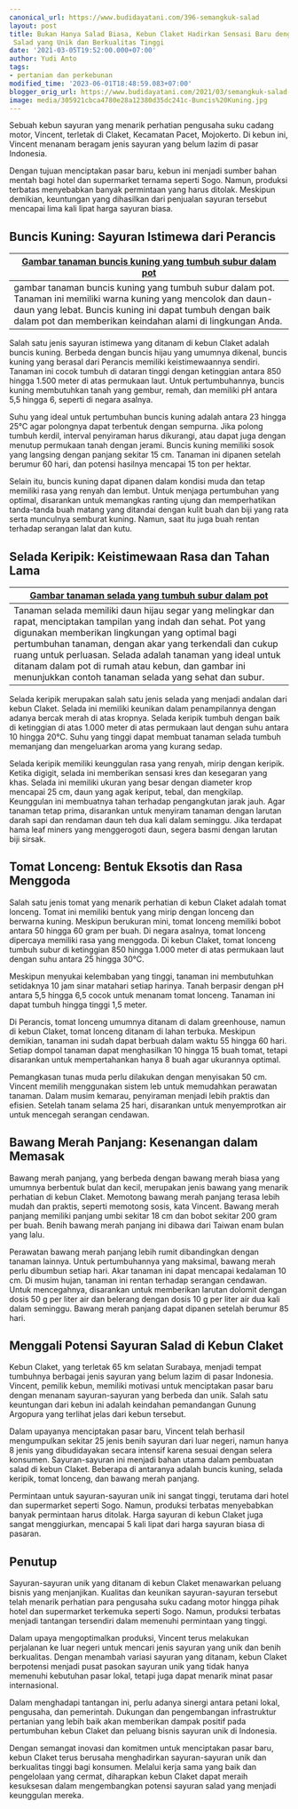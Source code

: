 ```yaml
---
canonical_url: https://www.budidayatani.com/396-semangkuk-salad
layout: post
title: Bukan Hanya Salad Biasa, Kebun Claket Hadirkan Sensasi Baru dengan Sayuran
 Salad yang Unik dan Berkualitas Tinggi
date: '2021-03-05T19:52:00.000+07:00'
author: Yudi Anto
tags:
- pertanian dan perkebunan
modified_time: '2023-06-01T18:48:59.083+07:00'
blogger_orig_url: https://www.budidayatani.com/2021/03/semangkuk-salad-di-kebun-claket.html
image: media/305921cbca4780e28a12380d35dc241c-Buncis%20Kuning.jpg
---
```

Sebuah kebun sayuran yang menarik perhatian pengusaha suku cadang motor, Vincent, terletak di Claket, Kecamatan Pacet, Mojokerto. Di kebun ini, Vincent menanam beragam jenis sayuran yang belum lazim di pasar Indonesia.

Dengan tujuan menciptakan pasar baru, kebun ini menjadi sumber bahan mentah bagi hotel dan supermarket ternama seperti Sogo. Namun, produksi terbatas menyebabkan banyak permintaan yang harus ditolak. Meskipun demikian, keuntungan yang dihasilkan dari penjualan sayuran tersebut mencapai lima kali lipat harga sayuran biasa.

## Buncis Kuning: Sayuran Istimewa dari Perancis



| [Gambar tanaman buncis kuning yang tumbuh subur dalam pot](https://blogger.googleusercontent.com/img/b/R29vZ2xl/AVvXsEgSWLlq4ceZW4mBiVYxmvfpOOPIJPg8IgtuuAPQZoIsZTjxVC_TOAJrJziR-gAwTn4gr-JZaLiPdrKXjtHzjwW9rbtTCrRUOydADgYNo25DGI-wOJy3l_rlRyykGHgIWqFbvkpJA33NnFSjfmSThvTUj9xLtkk-Yb86TdjbmiAtyhWsagkqOMmaR6T4VA/s1853/Buncis%20Kuning.jpg) |
| --- |
| gambar tanaman buncis kuning yang tumbuh subur dalam pot. Tanaman ini memiliki warna kuning yang mencolok dan daun-daun yang lebat. Buncis kuning ini dapat tumbuh dengan baik dalam pot dan memberikan keindahan alami di lingkungan Anda. |

  
Salah satu jenis sayuran istimewa yang ditanam di kebun Claket adalah buncis kuning. Berbeda dengan buncis hijau yang umumnya dikenal, buncis kuning yang berasal dari Perancis memiliki keistimewaannya sendiri. Tanaman ini cocok tumbuh di dataran tinggi dengan ketinggian antara 850 hingga 1.500 meter di atas permukaan laut. Untuk pertumbuhannya, buncis kuning membutuhkan tanah yang gembur, remah, dan memiliki pH antara 5,5 hingga 6, seperti di negara asalnya.

Suhu yang ideal untuk pertumbuhan buncis kuning adalah antara 23 hingga 25°C agar polongnya dapat terbentuk dengan sempurna. Jika polong tumbuh kerdil, interval penyiraman harus dikurangi, atau dapat juga dengan menutup permukaan tanah dengan jerami. Buncis kuning memiliki sosok yang langsing dengan panjang sekitar 15 cm. Tanaman ini dipanen setelah berumur 60 hari, dan potensi hasilnya mencapai 15 ton per hektar.

Selain itu, buncis kuning dapat dipanen dalam kondisi muda dan tetap memiliki rasa yang renyah dan lembut. Untuk menjaga pertumbuhan yang optimal, disarankan untuk memangkas ranting ujung dan memperhatikan tanda-tanda buah matang yang ditandai dengan kulit buah dan biji yang rata serta munculnya semburat kuning. Namun, saat itu juga buah rentan terhadap serangan lalat dan kutu.

## Selada Keripik: Keistimewaan Rasa dan Tahan Lama



| [Gambar tanaman selada yang tumbuh subur dalam pot](https://blogger.googleusercontent.com/img/b/R29vZ2xl/AVvXsEj-uZ7Dtb8w8cydClJKxYlVWF-6AohHvN3waTUdCZUTjvxfEPJ3Jps6Gaa2WFTjcvQqRidABfwuRlPwXV3QsCMTHINhXudH6hHIsdH8shoQydgtKLmTMP6zH2YWT1QHMRoJj70OcQy-FHL-eqIjUHHu-1YFG0jYXiUNwI5C5vDRWcuncGt69hG2y92b8A/s1996/Selada%20Keripik.jpg) |
| --- |
| Tanaman selada memiliki daun hijau segar yang melingkar dan rapat, menciptakan tampilan yang indah dan sehat. Pot yang digunakan memberikan lingkungan yang optimal bagi pertumbuhan tanaman, dengan akar yang terkendali dan cukup ruang untuk perluasan. Selada adalah tanaman yang ideal untuk ditanam dalam pot di rumah atau kebun, dan gambar ini menunjukkan contoh tanaman selada yang sehat dan subur. |

  
Selada keripik merupakan salah satu jenis selada yang menjadi andalan dari kebun Claket. Selada ini memiliki keunikan dalam penampilannya dengan adanya bercak merah di atas kropnya. Selada keripik tumbuh dengan baik di ketinggian di atas 1.000 meter di atas permukaan laut dengan suhu antara 10 hingga 20°C. Suhu yang tinggi dapat membuat tanaman selada tumbuh memanjang dan mengeluarkan aroma yang kurang sedap.

Selada keripik memiliki keunggulan rasa yang renyah, mirip dengan keripik. Ketika digigit, selada ini memberikan sensasi kres dan kesegaran yang khas. Selada ini memiliki ukuran yang besar dengan diameter krop mencapai 25 cm, daun yang agak keriput, tebal, dan mengkilap. Keunggulan ini membuatnya tahan terhadap pengangkutan jarak jauh. Agar tanaman tetap prima, disarankan untuk menyiram tanaman dengan larutan darah sapi dan rendaman daun teh dua kali dalam seminggu. Jika terdapat hama leaf miners yang menggerogoti daun, segera basmi dengan larutan biji sirsak.

## Tomat Lonceng: Bentuk Eksotis dan Rasa Menggoda

Salah satu jenis tomat yang menarik perhatian di kebun Claket adalah tomat lonceng. Tomat ini memiliki bentuk yang mirip dengan lonceng dan berwarna kuning. Meskipun berukuran mini, tomat lonceng memiliki bobot antara 50 hingga 60 gram per buah. Di negara asalnya, tomat lonceng dipercaya memiliki rasa yang menggoda. Di kebun Claket, tomat lonceng tumbuh subur di ketinggian 850 hingga 1.000 meter di atas permukaan laut dengan suhu antara 25 hingga 30°C.

Meskipun menyukai kelembaban yang tinggi, tanaman ini membutuhkan setidaknya 10 jam sinar matahari setiap harinya. Tanah berpasir dengan pH antara 5,5 hingga 6,5 cocok untuk menanam tomat lonceng. Tanaman ini dapat tumbuh hingga tinggi 1,5 meter.

Di Perancis, tomat lonceng umumnya ditanam di dalam greenhouse, namun di kebun Claket, tomat lonceng ditanam di lahan terbuka. Meskipun demikian, tanaman ini sudah dapat berbuah dalam waktu 55 hingga 60 hari. Setiap dompol tanaman dapat menghasilkan 10 hingga 15 buah tomat, tetapi disarankan untuk mempertahankan hanya 8 buah agar ukurannya optimal.

Pemangkasan tunas muda perlu dilakukan dengan menyisakan 50 cm. Vincent memilih menggunakan sistem leb untuk memudahkan perawatan tanaman. Dalam musim kemarau, penyiraman menjadi lebih praktis dan efisien. Setelah tanam selama 25 hari, disarankan untuk menyemprotkan air untuk mencegah serangan cendawan.

## Bawang Merah Panjang: Kesenangan dalam Memasak

Bawang merah panjang, yang berbeda dengan bawang merah biasa yang umumnya berbentuk bulat dan kecil, merupakan jenis bawang yang menarik perhatian di kebun Claket. Memotong bawang merah panjang terasa lebih mudah dan praktis, seperti memotong sosis, kata Vincent. Bawang merah panjang memiliki panjang umbi sekitar 18 cm dan bobot sekitar 200 gram per buah. Benih bawang merah panjang ini dibawa dari Taiwan enam bulan yang lalu.

Perawatan bawang merah panjang lebih rumit dibandingkan dengan tanaman lainnya. Untuk pertumbuhannya yang maksimal, bawang merah perlu dibumbun setiap hari. Akar tanaman ini dapat mencapai kedalaman 10 cm. Di musim hujan, tanaman ini rentan terhadap serangan cendawan. Untuk mencegahnya, disarankan untuk memberikan larutan dolomit dengan dosis 50 g per liter air dan belerang dengan dosis 10 g per liter air dua kali dalam seminggu. Bawang merah panjang dapat dipanen setelah berumur 85 hari.

## Menggali Potensi Sayuran Salad di Kebun Claket

Kebun Claket, yang terletak 65 km selatan Surabaya, menjadi tempat tumbuhnya berbagai jenis sayuran yang belum lazim di pasar Indonesia. Vincent, pemilik kebun, memiliki motivasi untuk menciptakan pasar baru dengan menanam sayuran-sayuran yang berbeda dan unik. Salah satu keuntungan dari kebun ini adalah keindahan pemandangan Gunung Argopura yang terlihat jelas dari kebun tersebut.

Dalam upayanya menciptakan pasar baru, Vincent telah berhasil mengumpulkan sekitar 25 jenis benih sayuran dari luar negeri, namun hanya 8 jenis yang dibudidayakan secara intensif karena sesuai dengan selera konsumen. Sayuran-sayuran ini menjadi bahan utama dalam pembuatan salad di kebun Claket. Beberapa di antaranya adalah buncis kuning, selada keripik, tomat lonceng, dan bawang merah panjang.

Permintaan untuk sayuran-sayuran unik ini sangat tinggi, terutama dari hotel dan supermarket seperti Sogo. Namun, produksi terbatas menyebabkan banyak permintaan harus ditolak. Harga sayuran di kebun Claket juga sangat menggiurkan, mencapai 5 kali lipat dari harga sayuran biasa di pasaran.

## Penutup

Sayuran-sayuran unik yang ditanam di kebun Claket menawarkan peluang bisnis yang menjanjikan. Kualitas dan keunikan sayuran-sayuran tersebut telah menarik perhatian para pengusaha suku cadang motor hingga pihak hotel dan supermarket terkemuka seperti Sogo. Namun, produksi terbatas menjadi tantangan tersendiri dalam memenuhi permintaan yang tinggi.

Dalam upaya mengoptimalkan produksi, Vincent terus melakukan perjalanan ke luar negeri untuk mencari jenis sayuran yang unik dan benih berkualitas. Dengan menambah variasi sayuran yang ditanam, kebun Claket berpotensi menjadi pusat pasokan sayuran unik yang tidak hanya memenuhi kebutuhan pasar lokal, tetapi juga dapat menarik minat pasar internasional.

Dalam menghadapi tantangan ini, perlu adanya sinergi antara petani lokal, pengusaha, dan pemerintah. Dukungan dan pengembangan infrastruktur pertanian yang lebih baik akan memberikan dampak positif pada pertumbuhan kebun Claket dan peluang bisnis sayuran unik di Indonesia.

Dengan semangat inovasi dan komitmen untuk menciptakan pasar baru, kebun Claket terus berusaha menghadirkan sayuran-sayuran unik dan berkualitas tinggi bagi konsumen. Melalui kerja sama yang baik dan pengelolaan yang cermat, diharapkan kebun Claket dapat meraih kesuksesan dalam mengembangkan potensi sayuran salad yang menjadi keunggulan mereka.

